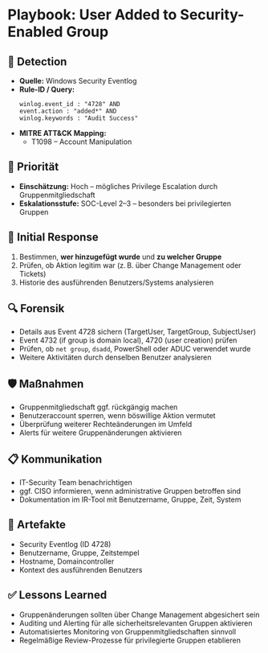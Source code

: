 # Playbook: User Added to Security-Enabled Group

## 🧠 Detection
- **Quelle:** Windows Security Eventlog
- **Rule-ID / Query:**
  ```elasticsearch
  winlog.event_id : "4728" AND 
  event.action : "added*" AND 
  winlog.keywords : "Audit Success"
  ```
- **MITRE ATT&CK Mapping:**  
  - T1098 – Account Manipulation

## 📌 Priorität
- **Einschätzung:** Hoch – mögliches Privilege Escalation durch Gruppenmitgliedschaft
- **Eskalationsstufe:** SOC-Level 2–3 – besonders bei privilegierten Gruppen

## 🚨 Initial Response
1. Bestimmen, **wer hinzugefügt wurde** und **zu welcher Gruppe**
2. Prüfen, ob Aktion legitim war (z. B. über Change Management oder Tickets)
3. Historie des ausführenden Benutzers/Systems analysieren

## 🔍 Forensik
- Details aus Event 4728 sichern (TargetUser, TargetGroup, SubjectUser)
- Event 4732 (if group is domain local), 4720 (user creation) prüfen
- Prüfen, ob `net group`, `dsadd`, PowerShell oder ADUC verwendet wurde
- Weitere Aktivitäten durch denselben Benutzer analysieren

## 🛡️ Maßnahmen
- Gruppenmitgliedschaft ggf. rückgängig machen
- Benutzeraccount sperren, wenn böswillige Aktion vermutet
- Überprüfung weiterer Rechteänderungen im Umfeld
- Alerts für weitere Gruppenänderungen aktivieren

## 📋 Kommunikation
- IT-Security Team benachrichtigen
- ggf. CISO informieren, wenn administrative Gruppen betroffen sind
- Dokumentation im IR-Tool mit Benutzername, Gruppe, Zeit, System

## 📁 Artefakte
- Security Eventlog (ID 4728)
- Benutzername, Gruppe, Zeitstempel
- Hostname, Domaincontroller
- Kontext des ausführenden Benutzers

## ✅ Lessons Learned
- Gruppenänderungen sollten über Change Management abgesichert sein
- Auditing und Alerting für alle sicherheitsrelevanten Gruppen aktivieren
- Automatisiertes Monitoring von Gruppenmitgliedschaften sinnvoll
- Regelmäßige Review-Prozesse für privilegierte Gruppen etablieren